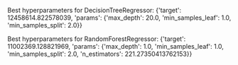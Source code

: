 Best hyperparameters for DecisionTreeRegressor:  {'target': 12458614.822578039, 'params': {'max_depth': 20.0, 'min_samples_leaf': 1.0, 'min_samples_split': 2.0}}

Best hyperparameters for RandomForestRegressor:  {'target': 11002369.128821969, 'params': {'max_depth': 1.0, 'min_samples_leaf': 1.0, 'min_samples_split': 2.0, 'n_estimators': 221.27350413762153}}
